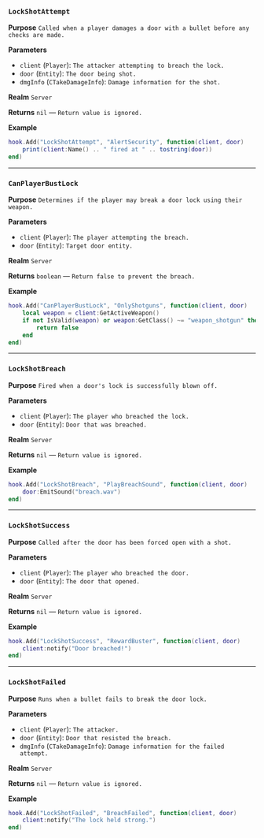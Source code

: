 ### `LockShotAttempt`

**Purpose**
`Called when a player damages a door with a bullet before any checks are made.`

**Parameters**

* `client` (`Player`): `The attacker attempting to breach the lock.`
* `door` (`Entity`): `The door being shot.`
* `dmgInfo` (`CTakeDamageInfo`): `Damage information for the shot.`

**Realm**
`Server`

**Returns**
`nil` — `Return value is ignored.`

**Example**

```lua
hook.Add("LockShotAttempt", "AlertSecurity", function(client, door)
    print(client:Name() .. " fired at " .. tostring(door))
end)
```

---

### `CanPlayerBustLock`

**Purpose**
`Determines if the player may break a door lock using their weapon.`

**Parameters**

* `client` (`Player`): `The player attempting the breach.`
* `door` (`Entity`): `Target door entity.`

**Realm**
`Server`

**Returns**
`boolean` — `Return false to prevent the breach.`

**Example**

```lua
hook.Add("CanPlayerBustLock", "OnlyShotguns", function(client, door)
    local weapon = client:GetActiveWeapon()
    if not IsValid(weapon) or weapon:GetClass() ~= "weapon_shotgun" then
        return false
    end
end)
```

---

### `LockShotBreach`

**Purpose**
`Fired when a door's lock is successfully blown off.`

**Parameters**

* `client` (`Player`): `The player who breached the lock.`
* `door` (`Entity`): `Door that was breached.`

**Realm**
`Server`

**Returns**
`nil` — `Return value is ignored.`

**Example**

```lua
hook.Add("LockShotBreach", "PlayBreachSound", function(client, door)
    door:EmitSound("breach.wav")
end)
```

---

### `LockShotSuccess`

**Purpose**
`Called after the door has been forced open with a shot.`

**Parameters**

* `client` (`Player`): `The player who breached the door.`
* `door` (`Entity`): `The door that opened.`

**Realm**
`Server`

**Returns**
`nil` — `Return value is ignored.`

**Example**

```lua
hook.Add("LockShotSuccess", "RewardBuster", function(client, door)
    client:notify("Door breached!")
end)
```

---

### `LockShotFailed`

**Purpose**
`Runs when a bullet fails to break the door lock.`

**Parameters**

* `client` (`Player`): `The attacker.`
* `door` (`Entity`): `Door that resisted the breach.`
* `dmgInfo` (`CTakeDamageInfo`): `Damage information for the failed attempt.`

**Realm**
`Server`

**Returns**
`nil` — `Return value is ignored.`

**Example**

```lua
hook.Add("LockShotFailed", "BreachFailed", function(client, door)
    client:notify("The lock held strong.")
end)
```

